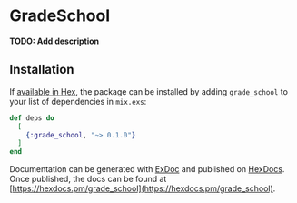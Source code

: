 # GradeSchool

**TODO: Add description**

## Installation

If [available in Hex](https://hex.pm/docs/publish), the package can be installed
by adding `grade_school` to your list of dependencies in `mix.exs`:

```elixir
def deps do
  [
    {:grade_school, "~> 0.1.0"}
  ]
end
```

Documentation can be generated with [ExDoc](https://github.com/elixir-lang/ex_doc)
and published on [HexDocs](https://hexdocs.pm). Once published, the docs can
be found at [https://hexdocs.pm/grade_school](https://hexdocs.pm/grade_school).

